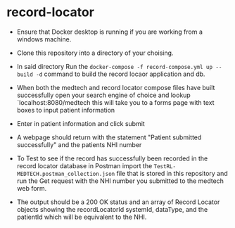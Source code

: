 # record-locator

* Ensure that Docker desktop is running if you are working from a windows machine.
* Clone this repository into a directory of your choising.
* In said directory Run the `docker-compose -f record-compose.yml up --build -d` command to build the record locaor application and db.
* When both the medtech and record locator compose files have built successfully open your search engine of choice and lookup `localhost:8080/medtech this will take you to a forms page with text boxes to input patient information 
* Enter in patient information and click submit 
* A webpage should return with the statement "Patient submitted successfully" and the patients NHI number

* To Test to see if the record has successfully been recorded in the record locator database in Postman import the `TestRL-MEDTECH.postman_collection.json` file that is stored in this repository and run the Get request with the NHI number you submitted to the medtech web form.
* The output should be a 200 OK status and an array of Record Locator objects showing the recordLocatorId systemId, dataType, and the patientId which will be equivalent to the NHI.
